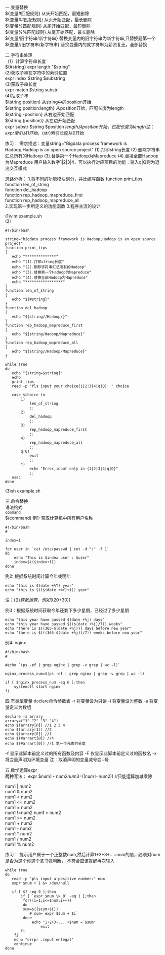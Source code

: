 一.变量替换  
 ${变量#匹配规则}   从头开始匹配，最短删除    
 ${变量##匹配规则}  从头开始匹配，最长删除    
 ${变量%匹配规则}   从尾开始匹配，最短删除  
 ${变量%%匹配规则}  从尾开始匹配，最长删除  
 ${变量/旧字符串/新字符串}  替换变量内的旧字符串为新字符串,只替换题第一个  
 ${变量//旧字符串/新字符串} 替换变量内的就字符串为薪资复还，全部替换  
   
二.字符串处理    
（1）计算字符串长度    
${#string}  
expr length "$string"  
(2)获取子串在字符中的索引位置  
expr index $string $substring  
(3)获取子串长度  
expr match $string substr   
(4)抽取子串   
${string:position}         从string中的position开始     
${string:position:length}  从position开始，匹配长度为length    
${string:-position}        从右边开始匹配     
${string:(position)}       从左边开始匹配  
expr substr $string $position $length 从position开始，匹配长度为length  
注：expr 索引从1开始 ，${str}索引长度从0开始


练习：
需求描述：变量string="Bigdata process framework is Hadoop,Hadoop is an open source project"
(1).打印string长度
(2).删除字符串汇总所有的Hadoop
(3).替换第一个Hadoop为Mapreduce
(4).替换全部Hadoop为Mapreduce
用户输入数字1|2|3|4，可以执行对应项目的功能：输入q|Q则为退出交互模式

 思路分析：
 1.将不同的功能模块划分，并比编写函数
  function print_tips    
  function len_of_string    
  function del_hadoop  
  function rep_hadoop_mapreduce_first  
  function rep_hadoop_mapreduce_all   
 2.实现第一步所定义的功能函数
 3.程序主流的设计
 
 
 (1)vim example.sh    
 (2)  
 ``````
 #!/bin/bash

string="bigdata process framework is Hadoop,Hadoop is an open source project"
function print_tips
{
	echo "**************"
	echo "(1).打印string长度"
	echo "(2).删除字符串汇总所有的Hadoop"
	echo "(3).替换第一个Hadoop为Mapreduce"
	echo "(4).替换全部Hadoop为Mapreduce"
	echo "*****************"	
}
function len_of_string
{
	echo "${#string}"
}
function del_hadoop
{
	echo "${string//Hadoop/}"
}
function rep_hadoop_mapreduce_first
{
	echo "${string/Hadoop/Mapreduce}"
}
function rep_hadoop_mapreduce_all
{
	echo "${string//Hadoop/Mapreduce}"
}

while true
do 
	echo "[string=$string]"
	echo
	print_tips
	read -p "Pls input your choice(1|2|3|4|q|Q): " choice
	
	case $choice in 
		1)
			len_of_string
			;;
		2)
			del_hadoop
			;;
		3)
			rep_hadoop_mapreduce_first
			;;
		4)
			rep_hadoop_mapreduce_all
			;;
		q|Q)
			exit
			;;
		*)
			echo "Error,input only in {1|2|3|4|q|Q}"
			;;
	esac
done
``````
(3)sh example.sh    


三.命令替换  
语法格式  
`command`  
$(command) 
例1: 获取计算机中所有用户名称    
``````
#!/bin/bash
#

index=1

for user in `cat /etc/passwd | cut -d ":" -f 1`
do 
	echo "This is $index user : $user"
	index=$(($index+1))
done
``````   

例2: 根据系统时间计算今年或明年
``````
echo "this is $(date +%Y) year"
echo "this is $(($(date +%Y)+1)) year"
``````
注：$(())算数运算，例如$((20+30))    

例3：根据系统时间获取今年还剩下多少星期，已经过了多少星期
``````
echo "this year have passed $(date +%j) days"
echo "this year have passed $(($(date +%j)/7)) weeks"
echo "there is $((365-$(date +%j))) days before new year"
echo "there is $(((365-$(date +%j))/7)) weeks before new year"
``````

例4: nginx 
``````
#!/bin/bash
#

#echo `(ps -ef | grep nginx | grep -v grep | wc -l)`

nginx_process_num=$(ps -ef | grep nginx | grep -v grep | wc -l)

if [ $nginx_process_num -eq 0 ];then
	systemctl start nginx
fi
``````
四.有类型变量
declare命令参数表
-r 将变量设为只读
-i 将变量设为整数
-a 将变量定义为数组
``````
declare -a arrary
arrary=("1" "2" "3" "4")
echo $(arrary[@]) //1 2 3 4
echo $(arrary[1]) //2
echo $(arrary[0]) //1
echo $(#arrart[@]) //4
echo $(#arrart[0]) //1 第一个元素的长度
``````
-f 显示此脚本前定义过的所有函数及内容
-F 仅显示此脚本前定义过的函数名
-x 将变量声明为环境变量
注：取消声明的变量减号变+号

五.数学运算expr  
两种写法：
expr $num1 - $num2  
num3=$(($num1-$num2)) //只能运算加减乘除   
  
num1 \| num2  
num1 \& num2  
num1 \< num2  
num1 \<= num2  
num1 \= num2  
num1 !=num2 
num1 \> num2    
num1 \>= num2  
num1 + num2  
num1 - num2  
num1 \* num2  
num1 / num2    
num1 % num2  

练习：
提示用户属于一个正整数num,然后计算1+2+3+...+num的值，必须对num是否为这个你这个念书做判断，
不符合应该提醒再次输入  
```
while true
do
   read -p "pls input a positive number:" num
   expr $num + 1 &> /dev/null

   if [ $? -eq 0 ];then
       if [ `expr $num \> 0` -eq 1 ];then
	    for((i=1;i<=$num;i++))    
	    do  
		sum=$(($sum+$i))	
	       # sum=`expr $sum + $i`
	    done
	        echo "1+2+3+....+$num = $sum"
    	        exit
       fi
    fi
    echo "errpr .input enlegal"
    continue
done
```
  
  
  
